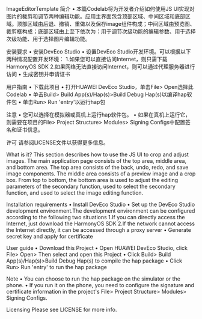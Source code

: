 ImageEditorTemplate
简介
• 本篇Codelab将为开发者介绍如何使用JS UI实现对图片的裁剪和调节两种编辑功能。应用主界面包含顶部区域、中间区域和底部区域。顶部区域由后退、撤销、重做以及保存image组件构成；中间区域由预览图、裁剪框构成；底部区域由上至下依次为：用于调节次级功能的编辑参数、用于选择次级功能、用于选择图片编辑功能。

安装要求
• 安装DevEco Studio
• 设置DevEco Studio开发环境。可以根据以下两种情况配置开发环境：
1.如果您可以直接访问Internet，则只需下载HarmonyOS SDK
2.如果网络无法直接访问Internet，则可以通过代理服务器进行访问
• 生成密钥并申请证书

用户指南
• 下载此项目
• 打开HUAWEI DevEco Studio，单击File> Open选择此Codelab
• 单击Build> Build App(s)/Hap(s)>Build Debug Hap(s)以编译hap软件包
• 单击Run> Run 'entry'以运行hap包

注意
• 您可以选择在模拟器或真机上运行hap软件包。
• 如果在真机上运行它，则需要在项目的File> Project Structure> Modules> Signing Configs中配置签名和证书信息。

许可
请参阅LICENSE文件以获得更多信息。

What is it?
This section describes how to use the JS UI to crop and adjust images. The main application page consists of the top area, middle area, and bottom area. The top area consists of the back, undo, redo, and save image components. The middle area consists of a preview image and a crop box. From top to bottom, the bottom area is used to adjust the editing parameters of the secondary function, used to select the secondary function, and used to select the image editing function.

Installation requirements
• Install DevEco Studio
• Set up the DevEco Studio development environment.The development environment can be configured according to the following two situations
1.If you can directly access the Internet, just download the HarmonyOS SDK
2.If the network cannot access the Internet directly, it can be accessed through a proxy server
• Generate secret key and apply for certificate

User guide
• Download this Project
• Open HUAWEI DevEco Studio, click File> Open> Then select and open this Project
• Click Build> Build App(s)/Hap(s)>Build Debug Hap(s) to compile the hap package
• Click Run> Run 'entry' to run the hap package

Note
• You can choose to run the hap package on the simulator or the phone.
• If you run it on the phone, you need to configure the signature and certificate information in the project's File> Project Structure> Modules> Signing Configs.

Licensing
Please see LICENSE for more info.


